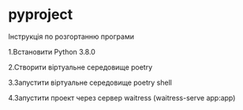 # pyproject
Інструкція по розгортанню програми

1.Встановити Python 3.8.0

2.Створити віртуальне середовище poetry

3.Запустити віртуальне середовище poetry shell

4.Запустити проект через сервер waitress (waitress-serve app:app)
